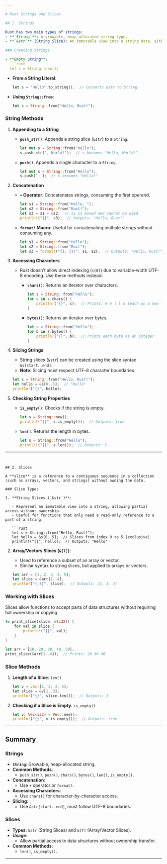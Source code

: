 ```yaml
---

# Rust Strings and Slices

## 1. Strings

Rust has two main types of strings:
- **`String`**: A growable, heap-allocated string type.
- **`&str`** (String Slice): An immutable view into a string data, either part of a `String` or a string literal.

### Creating Strings

- **Empty String**:
  ```rust
  let s = String::new();
  ```

- **From a String Literal**:
  ```rust
  let s = "Hello".to_string();  // Converts &str to String
  ```

- **Using `String::from`**:
  ```rust
  let s = String::from("Hello, Rust!");
  ```

### String Methods

1. **Appending to a String**
   - **`push_str()`**: Appends a string slice (`&str`) to a `String`.
     ```rust
     let mut s = String::from("Hello");
     s.push_str(", World!");  // s becomes "Hello, World!"
     ```

   - **`push()`**: Appends a single character to a `String`.
     ```rust
     let mut s = String::from("Hello");
     s.push('!');  // s becomes "Hello!"
     ```

2. **Concatenation**
   - **`+` Operator**: Concatenates strings, consuming the first operand.
     ```rust
     let s1 = String::from("Hello, ");
     let s2 = String::from("Rust!");
     let s3 = s1 + &s2;  // s1 is moved and cannot be used
     println!("{}", s3);  // Outputs: "Hello, Rust!"
     ```

   - **`format!` Macro**: Useful for concatenating multiple strings without consuming any.
     ```rust
     let s1 = String::from("Hello");
     let s2 = String::from("Rust");
     let s3 = format!("{}, {}!", s1, s2);  // Outputs: "Hello, Rust!"
     ```

3. **Accessing Characters**
   - Rust doesn’t allow direct indexing (`s[0]`) due to variable-width UTF-8 encoding. Use these methods instead:
     - **`chars()`**: Returns an iterator over characters.
       ```rust
       let s = String::from("Hello");
       for c in s.chars() {
           println!("{}", c);  // Prints: H e l l o (each on a new line)
       }
       ```

     - **`bytes()`**: Returns an iterator over bytes.
       ```rust
       let s = String::from("Hello");
       for b in s.bytes() {
           println!("{}", b);  // Prints each byte as an integer
       }
       ```

4. **Slicing Strings**
   - String slices (`&str`) can be created using the slice syntax `&s[start..end]`.
   - **Note**: Slicing must respect UTF-8 character boundaries.

   ```rust
   let s = String::from("Hello, Rust!");
   let hello = &s[0..5];  // "Hello"
   println!("{}", hello);
   ```

5. **Checking String Properties**
   - **`is_empty()`**: Checks if the string is empty.
     ```rust
     let s = String::new();
     println!("{}", s.is_empty());  // Outputs: true
     ```

   - **`len()`**: Returns the length in bytes.
     ```rust
     let s = String::from("Hello");
     println!("{}", s.len());  // Outputs: 5
     ```

---
```


## 2. Slices

A **slice** is a reference to a contiguous sequence in a collection (such as arrays, vectors, and strings) without owning the data.

### Slice Types

1. **String Slices (`&str`)**:

   - Represent an immutable view into a string, allowing partial access without ownership.
   - Useful for functions that only need a read-only reference to a part of a string.

   ```rust
   let s = String::from("Hello, Rust!");
   let hello = &s[0..5];  // Slices from index 0 to 5 (exclusive)
   println!("{}", hello);  // Outputs: "Hello"
   ```

2. **Array/Vectors Slices (`&[T]`)**:

   - Used to reference a subset of an array or vector.
   - Similar syntax to string slices, but applied to arrays or vectors.

   ```rust
   let arr = [1, 2, 3, 4, 5];
   let slice = &arr[1..4];
   println!("{:?}", slice);  // Outputs: [2, 3, 4]
   ```

### Working with Slices

Slices allow functions to accept parts of data structures without requiring full ownership or copying.

```rust
fn print_slice(slice: &[i32]) {
    for val in slice {
        println!("{}", val);
    }
}

let arr = [10, 20, 30, 40, 50];
print_slice(&arr[1..4]);  // Prints: 20 30 40
```

### Slice Methods

1. **Length of a Slice**: `len()`

   ```rust
   let v = vec![1, 2, 3, 4];
   let slice = &v[1..3];
   println!("{}", slice.len());  // Outputs: 2
   ```

2. **Checking if a Slice is Empty**: `is_empty()`
   ```rust
   let v: Vec<i32> = Vec::new();
   println!("{}", v.is_empty());  // Outputs: true
   ```

---

## Summary

### Strings

- **`String`**: Growable, heap-allocated string.
- **Common Methods**:
  - `push_str()`, `push()`, `chars()`, `bytes()`, `len()`, `is_empty()`.
- **Concatenation**:
  - Use `+` operator or `format!`.
- **Accessing Characters**:
  - Use `chars()` for character-by-character access.
- **Slicing**:
  - Use `&str[start..end]`, must follow UTF-8 boundaries.

### Slices

- **Types**: `&str` (String Slices) and `&[T]` (Array/Vector Slices).
- **Usage**:
  - Allow partial access to data structures without ownership transfer.
- **Common Methods**:
  - `len()`, `is_empty()`.

---
